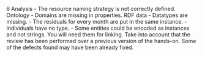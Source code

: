 6
    Analysis
        - The resource naming strategy is not correctly defined.
    Ontology
        - Domains are missing in properties.
    RDF data
        - Datatypes are missing.
        - The residuals for every month are put in the same instance.
        - Individuals have no type.
        - Some entities could be encoded as instances and not strings.
            You will need them for linking.
    Take into account that the review has been performed over a previous version of the hands-on. Some of the defects found may have been already fixed.
